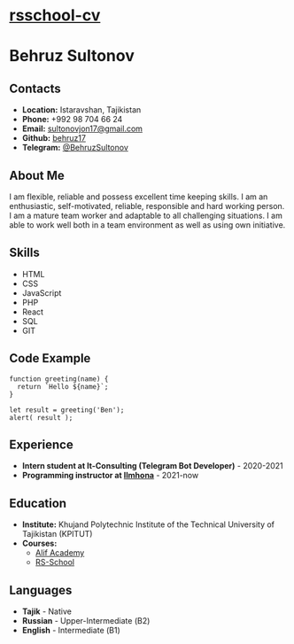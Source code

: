 # [rsschool-cv]("https://behruz17.github.io/rsschool-cv/")

# Behruz Sultonov

## Contacts
* **Location:** Istaravshan, Tajikistan
* **Phone:** +992 98 704 66 24
* **Email:** sultonovjon17@gmail.com
* **Github:** [behruz17]("https://github.com/behruz17")
* **Telegram:** [@BehruzSultonov]("https://t.me/BehruzSultonov")

## About Me
I am flexible, reliable and possess excellent time keeping skills. I am an enthusiastic, self-motivated, reliable, responsible and hard working person. I am a mature team worker and adaptable to all challenging situations. I am able to work well both in a team environment as well as using own initiative.

## Skills
* HTML
* CSS
* JavaScript
* PHP
* React
* SQL
* GIT

## Code Example
```
function greeting(name) {
  return `Hello ${name}`;
}

let result = greeting('Ben');
alert( result );
```
## Experience
*  **Intern student at It-Consulting (Telegram Bot Developer)** - 2020-2021
* **Programming instructor at [Ilmhona]("https://ilmhona.org/")** - 2021-now

## Education
* **Institute:** Khujand Polytechnic Institute of the Technical University of Tajikistan (KPITUT)
* **Courses:**
	+ [Alif Academy]("https://alif.academy/")
    + [RS-School]("https://rs.school/")

## Languages
* **Tajik** - Native
* **Russian** - Upper-Intermediate (В2)
* **English** - Intermediate (В1)

